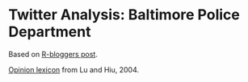 # Twitter Analysis: Baltimore Police Department

Based on [R-bloggers post](https://www.r-bloggers.com/how-to-use-r-to-scrape-tweets-super-tuesday-2016/).

[Opinion lexicon](https://www.cs.uic.edu/~liub/FBS/sentiment-analysis.html) from Lu and Hiu, 2004.